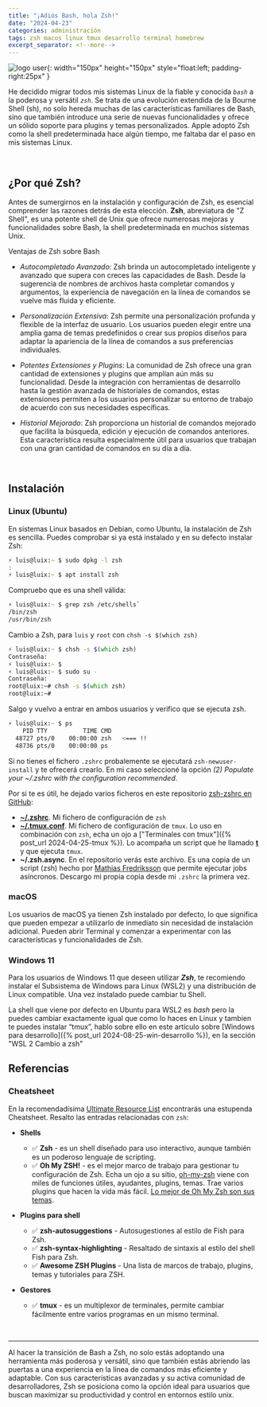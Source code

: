 ```yaml
---
title: "¡Adiós Bash, hola Zsh!"
date: "2024-04-23"
categories: administración
tags: zsh macos linux tmux desarrollo terminal homebrew
excerpt_separator: <!--more-->
---
```


![logo user](/assets/img/posts/logo-zsh.svg){: width="150px" height="150px" style="float:left; padding-right:25px" }

He decidido migrar todos mis sistemas Linux de la fiable y conocida *`bash`* a la poderosa y versátil *`zsh`*. Se trata de una evolución extendida de la Bourne Shell (sh), no solo hereda muchas de las características familiares de Bash, sino que también introduce una serie de nuevas funcionalidades y ofrece un sólido soporte para plugins y temas personalizados. Apple adoptó Zsh como la shell predeterminada hace algún tiempo, me faltaba dar el paso en mis sistemas Linux.

<br clear="left"/>
<!--more-->

## ¿Por qué Zsh?

Antes de sumergirnos en la instalación y configuración de Zsh, es esencial comprender las razones detrás de esta elección. **Zsh**, abreviatura de "Z Shell", es una potente shell de Unix que ofrece numerosas mejoras y funcionalidades sobre Bash, la shell predeterminada en muchos sistemas Unix.

Ventajas de Zsh sobre Bash

- *Autocompletado Avanzado*: Zsh brinda un autocompletado inteligente y avanzado que supera con creces las capacidades de Bash. Desde la sugerencia de nombres de archivos hasta completar comandos y argumentos, la experiencia de navegación en la línea de comandos se vuelve más fluida y eficiente.

- *Personalización Extensiva*: Zsh permite una personalización profunda y flexible de la interfaz de usuario. Los usuarios pueden elegir entre una amplia gama de temas predefinidos o crear sus propios diseños para adaptar la apariencia de la línea de comandos a sus preferencias individuales.

- *Potentes Extensiones y Plugins*: La comunidad de Zsh ofrece una gran cantidad de extensiones y plugins que amplían aún más su funcionalidad. Desde la integración con herramientas de desarrollo hasta la gestión avanzada de historiales de comandos, estas extensiones permiten a los usuarios personalizar su entorno de trabajo de acuerdo con sus necesidades específicas.

- *Historial Mejorado*: Zsh proporciona un historial de comandos mejorado que facilita la búsqueda, edición y ejecución de comandos anteriores. Esta característica resulta especialmente útil para usuarios que trabajan con una gran cantidad de comandos en su día a día.

<br/>

## Instalación

### Linux (Ubuntu)

En sistemas Linux basados en Debian, como Ubuntu, la instalación de Zsh es sencilla. Puedes comprobar si ya está instalado y en su defecto instalar Zsh:

```zsh
⚡ luis@luix:~ $ sudo dpkg -l zsh
:
⚡ luis@luix:~ $ apt install zsh
```

Compruebo que es una shell válida:

```zsh
⚡ luis@luix:~ $ grep zsh /etc/shells`
/bin/zsh
/usr/bin/zsh
```

Cambio a Zsh, para `luis` y `root` con `chsh -s $(which zsh)`

```zsh
⚡ luis@luix:~ $ chsh -s $(which zsh)
Contraseña:
⚡ luis@luix:~ $
⚡ luis@luix:~ $ sudo su -
Contraseña:
root@luix:~# chsh -s $(which zsh)
root@luix:~#
```

Salgo y vuelvo a entrar en ambos usuarios y verifico que se ejecuta zsh.

```zsh
⚡ luis@luix:~ $ ps
    PID TTY          TIME CMD
  48727 pts/0    00:00:00 zsh   <=== !!
  48736 pts/0    00:00:00 ps
```

Si no tienes el fichero `.zshrc` probalemente se ejecutará `zsh-newuser-install` y te ofrecerá crearlo. En mi caso seleccioné la opción *(2) Populate your ~/.zshrc with the configuration recommended*.

Por si te es útil, he dejado varios ficheros en este repositorio [zsh-zshrc en GitHub](https://github.com/LuisPalacios/zsh-zshrc):

- **[~/.zshrc](https://raw.githubusercontent.com/LuisPalacios/zsh-zshrc/main/.zshrc)**. Mi fichero de configuración de `zsh`
- **[~/.tmux.conf](https://raw.githubusercontent.com/LuisPalacios/zsh-zshrc/main/.tmux.conf)**. Mi fichero de configuración de `tmux`. Lo uso en combinación con `zsh`, echa un ojo a ["Terminales con tmux"]({% post_url 2024-04-25-tmux %}). Lo acompaña un script que he llamado **[t](https://raw.githubusercontent.com/LuisPalacios/zsh-zshrc/main/t)** y que ejecuta `tmux`.
- **~/.zsh.async**. En el repositorio verás este archivo. Es una copia de un script (zsh) hecho por [Mathias Fredriksson](https://github.com/mafredri/zsh-async) que permite ejecutar jobs asíncronos. Descargo mi propia copia desde mi `.zshrc` la primera vez.

### macOS

Los usuarios de macOS ya tienen Zsh instalado por defecto, lo que significa que pueden empezar a utilizarlo de inmediato sin necesidad de instalación adicional. Pueden abrir Terminal y comenzar a experimentar con las características y funcionalidades de Zsh.

### Windows 11

Para los usuarios de Windows 11 que deseen utilizar ***Zsh***, te recomiendo instalar el Subsistema de Windows para Linux (WSL2) y una distribución de Linux compatible. Una vez instalado puede cambiar tu Shell.

La shell que viene por defecto en Ubuntu para WSL2 es *bash* pero la puedes cambiar exactamente igual que como lo haces en Linux y tambien te puedes instalar “tmux”, hablo sobre ello en este artículo sobre [Windows para desarrollo]({% post_url 2024-08-25-win-desarrollo %}), en la sección "WSL 2 Cambio a zsh"

## Referencias

### Cheatsheet

En la recomendadísima [Ultimate Resource List](https://gist.github.com/bgoonz/be5c5be77169ef333b431bc37d331176) encontrarás una estupenda Cheatsheet. Resalto las entradas relacionadas con `zsh`:

- **Shells**
  - ✅ **Zsh** - es un shell diseñado para uso interactivo, aunque también es un poderoso lenguaje de scripting.
  - ✅ **Oh My ZSH!** - es el mejor marco de trabajo para gestionar tu configuración de Zsh. Echa un ojo a su sitio, [oh-my-zsh](https://ohmyz.sh) viene con miles de funciones útiles, ayudantes, plugins, temas. Trae varios plugins que hacen la vida más fácil. [Lo mejor de Oh My Zsh son sus temas](https://github.com/ohmyzsh/ohmyzsh/wiki/Themes).

- **Plugins para shell**
  - ✅ **zsh-autosuggestions** - Autosugestiones al estilo de Fish para Zsh.
  - ✅ **zsh-syntax-highlighting** - Resaltado de sintaxis al estilo del shell Fish para Zsh.
  - ✅ **Awesome ZSH Plugins** - Una lista de marcos de trabajo, plugins, temas y tutoriales para ZSH.

- **Gestores**
  - ✅ **tmux** - es un multiplexor de terminales, permite cambiar fácilmente entre varios programas en un mismo terminal.

<br/>

---

Al hacer la transición de Bash a Zsh, no solo estás adoptando una herramienta más poderosa y versátil, sino que también estás abriendo las puertas a una experiencia en la línea de comandos más eficiente y adaptable. Con sus características avanzadas y su activa comunidad de desarrolladores, Zsh se posiciona como la opción ideal para usuarios que buscan maximizar su productividad y control en entornos estilo unix.
